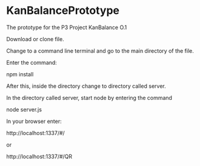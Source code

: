 # KanBalancePrototype
The prototype for the P3 Project KanBalance O.1

Download or clone file.

Change to a command line terminal and go to the main directory of the file.

Enter the command: 

npm install

After this, inside the directory change to directory called server.

In the directory called server, start node by entering the command 

node server.js





In your browser enter:


http://localhost:1337/#/

or 

http://localhost:1337/#/QR




